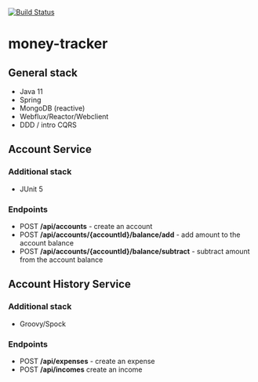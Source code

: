 [![Build Status](https://travis-ci.org/lukaszrys/money-tracker.svg?branch=develop)](https://travis-ci.org/lukaszrys/savemaker)

# money-tracker 

## General stack

* Java 11
* Spring
* MongoDB (reactive)
* Webflux/Reactor/Webclient
* DDD / intro CQRS

## Account Service

### Additional stack
* JUnit 5

### Endpoints
* POST **/api/accounts** - create an account
* POST **/api/accounts/{accountId}/balance/add** - add amount to the account balance
* POST **/api/accounts/{accountId}/balance/subtract** - subtract amount from the account balance

## Account History Service

### Additional stack
* Groovy/Spock

### Endpoints
* POST **/api/expenses** - create an expense
* POST **/api/incomes** create an income